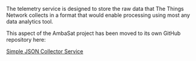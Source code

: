 The telemetry service is designed to store the raw data that The Things Network collects in a format that would enable processing using most any data analytics tool.

This aspect of the AmbaSat project has been moved to its own GitHub repository here:

[Simple JSON Collector Service](https://github.com/michaelkamprath/simple-json-collector-service)

